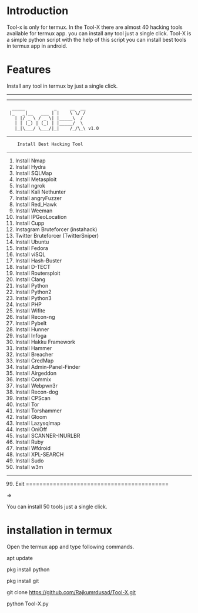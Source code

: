 # Introduction

Tool-x is only for termux. In the Tool-X there are almost 40 hacking tools available for termux app. you can install any tool just a single click. Tool-X is a simple python script with the help of this script you can install best tools in termux app in android.


# Features

Install any tool in termux by just a single click.

__________________________________________
__________________________________________
      _____           _     __  __
     |_   _|__   ___ | |    \ \/ /
       | |/ _ \ / _ \| |_____\  /
       | | (_) | (_) | |_____/  \     
       |_|\___/ \___/|_|    /_/\_\ v1.0
__________________________________________
        Install Best Hacking Tool
__________________________________________
   1.  Install Nmap 
   2.  Install Hydra
   3.  Install SQLMap
   4.  Install Metasploit
   5.  Install ngrok
   6.  Install Kali Nethunter
   7.  Install angryFuzzer
   8.  Install Red_Hawk
   9.  Install Weeman
  10.  Install IPGeoLocation
  11.  Install Cupp
  12.  Instagram Bruteforcer (instahack)
  13.  Twitter Bruteforcer   (TwitterSniper)
  14.  Install Ubuntu
  15.  Install Fedora
  16.  Install viSQL
  17.  Install Hash-Buster
  18.  Install D-TECT
  19.  Install Routersploit
  20.  Install Clang
  21.  Install Python
  22.  Install Python2
  23.  Install Python3
  24.  Install PHP
  25.  Install Wifite
  26.  Install Recon-ng
  27.  Install Pybelt
  28.  Install Hunner
  29.  Install Infoga
  30.  Install Hakku Framework
  31.  Install Hammer
  32.  Install Breacher
  33.  Install CredMap
  34.  Install Admin-Panel-Finder
  35.  Install Airgeddon
  36.  Install Commix
  37.  Install Webpwn3r
  38.  Install Recon-dog
  39.  Install CPScan
  40.  Install Tor
  41.  Install Torshammer
  42.  Install Gloom
  43.  Install Lazysqlmap
  44.  Install OniOff
  45.  Install SCANNER-INURLBR
  46.  Install Ruby
  47.  Install Wfdroid
  48.  Install XPL-SEARCH
  49.  Install Sudo
  50.  Install w3m
__________________________________________
99. Exit
==========================================

=>


You can install 50 tools just a single click.





# installation in termux

Open the termux app and type following commands.

apt update

pkg install python

pkg install git

git clone https://github.com/Rajkumrdusad/Tool-X.git

python Tool-X.py






